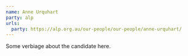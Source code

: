 ```yaml
---
name: Anne Urquhart
party: alp
urls:
  party: https://alp.org.au/our-people/our-people/anne-urquhart/
---
```

Some verbiage about the candidate here.
